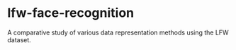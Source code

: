# lfw-face-recognition
A comparative study of various data representation methods using the LFW dataset.
